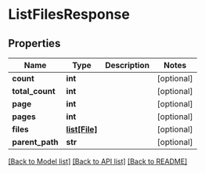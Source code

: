 # ListFilesResponse

## Properties
Name | Type | Description | Notes
------------ | ------------- | ------------- | -------------
**count** | **int** |  | [optional] 
**total_count** | **int** |  | [optional] 
**page** | **int** |  | [optional] 
**pages** | **int** |  | [optional] 
**files** | [**list[File]**](File.md) |  | [optional] 
**parent_path** | **str** |  | [optional] 

[[Back to Model list]](../README.md#documentation-for-models) [[Back to API list]](../README.md#documentation-for-api-endpoints) [[Back to README]](../README.md)


